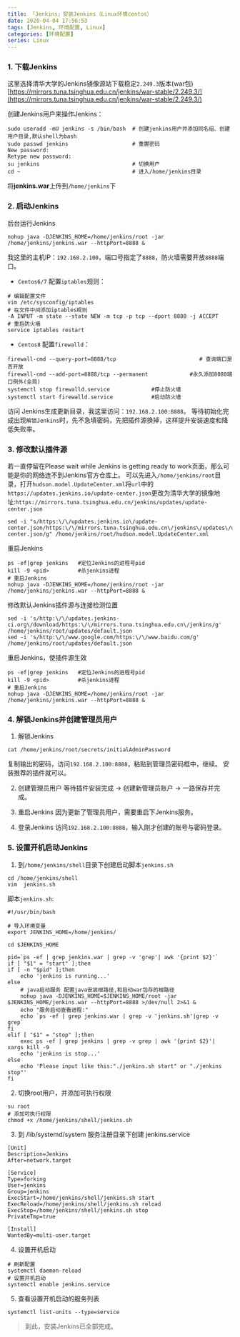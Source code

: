 ```yaml
---
title: 「Jenkins」安装Jenkins（Linux环境centos）
date: 2020-04-04 17:56:53
tags: [Jenkins, 环境配置, Linux]
categories: [环境配置]
series: Linux
---
```


### 1. 下载Jenkins
这里选择清华大学的Jenkins镜像源站下载稳定`2.249.3`版本(war包)
[https://mirrors.tuna.tsinghua.edu.cn/jenkins/war-stable/2.249.3/](https://mirrors.tuna.tsinghua.edu.cn/jenkins/war-stable/2.249.3/)



创建Jenkins用户来操作Jenkins：
``` shell
sudo useradd -mU jenkins -s /bin/bash  # 创建jenkins用户并添加同名组、创建用户目录,默认shell为bash
sudo passwd jenkins                    # 重置密码
New password: 
Retype new password: 
su jenkins                             # 切换用户
cd ~                                   # 进入/home/jenkins目录
```

将**jenkins.war**上传到`/home/jenkins`下



### 2. 启动Jenkins
后台运行Jenkins
``` shell
nohup java -DJENKINS_HOME=/home/jenkins/root -jar /home/jenkins/jenkins.war --httpPort=8888 &
```

我这里的主机IP：`192.168.2.100`，端口号指定了`8888`，防火墙需要开放`8888`端口。
- `Centos6/7` 配置`iptables`规则：
``` shell
# 编辑配置文件
vim /etc/sysconfig/iptables
# 在文件中间添加iptables规则
-A INPUT -m state --state NEW -m tcp -p tcp --dport 8888 -j ACCEPT
# 重启防火墙
service iptables restart
```

- `Centos8` 配置`firewalld`：
``` shell
firewall-cmd --query-port=8888/tcp                          # 查询端口是否开放
firewall-cmd --add-port=8888/tcp --permanent             #永久添加8080端口例外(全局)
systemctl stop firewalld.service             #停止防火墙
systemctl start firewalld.service            #启动防火墙
```

访问 Jenkins生成更新目录，我这里访问：`192.168.2.100:8888`。
等待初始化完成出现`解锁Jenkins`时，先不急填密码，先把插件源换掉，这样提升安装速度和降低失败率。



### 3. 修改默认插件源
若一直停留在Please wait while Jenkins is getting ready to work页面，那么可能是你的网络连不到Jenkins官方仓库上。
可以先进入`/home/jenkins/root`目录，打开`hudson.model.UpdateCenter.xml`将`url`中的 
`https://updates.jenkins.io/update-center.json`更改为清华大学的镜像地址:`https://mirrors.tuna.tsinghua.edu.cn/jenkins/updates/update-center.json`
``` shell
sed -i "s/https:\/\/updates.jenkins.io\/update-center.json/https:\/\/mirrors.tuna.tsinghua.edu.cn\/jenkins\/updates\/update-center.json/g" /home/jenkins/root/hudson.model.UpdateCenter.xml
```

重启Jenkins
``` shell
ps -ef|grep jenkins   #定位Jenkins的进程号pid
kill -9 <pid>         #杀jenkins进程
# 重启Jenkins
nohup java -DJENKINS_HOME=/home/jenkins/root -jar /home/jenkins/jenkins.war --httpPort=8888 &
```

修改默认Jenkins插件源与连接检测位置
``` shell
sed -i 's/http:\/\/updates.jenkins-ci.org\/download/https:\/\/mirrors.tuna.tsinghua.edu.cn\/jenkins/g' /home/jenkins/root/updates/default.json
sed -i 's/http:\/\/www.google.com/https:\/\/www.baidu.com/g' /home/jenkins/root/updates/default.json
```

重启Jenkins，使插件源生效
``` shell
ps -ef|grep jenkins   #定位Jenkins的进程号pid
kill -9 <pid>         #杀jenkins进程
# 重启Jenkins
nohup java -DJENKINS_HOME=/home/jenkins/root -jar /home/jenkins/jenkins.war --httpPort=8888 &
```



### 4. 解锁Jenkins并创建管理员用户
1. 解锁Jenkins
``` shell
cat /home/jenkins/root/secrets/initialAdminPassword
```

复制输出的密码，访问`192.168.2.100:8888`，粘贴到管理员密码框中，继续。
安装推荐的插件就可以。

2. 创建管理员用户
等待插件安装完成 -> 创建新管理员账户 -> 一路保存并完成。

3. 重启Jenkins
因为更新了管理员用户，需要重启下Jenkins服务。

4. 登录Jenkins
访问`192.168.2.100:8888`，输入刚才创建的账号与密码登录。



### 5. 设置开机启动Jenkins

1. 到`/home/jenkins/shell`目录下创建启动脚本`jenkins.sh`

``` shell
cd /home/jenkins/shell
vim  jenkins.sh
```

脚本`jenkins.sh`:

``` shell
#!/usr/bin/bash

# 导入环境变量
export JENKINS_HOME=/home/jenkins/

cd $JENKINS_HOME

pid=`ps -ef | grep jenkins.war | grep -v 'grep'| awk '{print $2}'`
if [ "$1" = "start" ];then
if [ -n "$pid" ];then
    echo 'jenkins is running...'
else
    # java启动服务 配置java安装根路径,和启动war包存的根路径
    nohup java -DJENKINS_HOME=$JENKINS_HOME/root -jar $JENKINS_HOME/jenkins.war --httpPort=8888 >/dev/null 2>&1 &
    echo "服务启动查看进程:"
    echo `ps -ef | grep jenkins.war | grep -v 'jenkins.sh'|grep -v grep`
fi
elif [ "$1" = "stop" ];then
    exec ps -ef | grep jenkins | grep -v grep | awk '{print $2}'| xargs kill -9
    echo 'jenkins is stop...'
else
    echo 'Please input like this:"./jenkins.sh start" or "./jenkins stop"'
fi
```

2. 切换root用户，并添加可执行权限

``` shell
su root
# 添加可执行权限
chmod +x /home/jenkins/shell/jenkins.sh
```

3. 到 /lib/systemd/system 服务注册目录下创建 jenkins.service

``` shell
[Unit]
Description=Jenkins
After=network.target
 
[Service]
Type=forking
User=jenkins
Group=jenkins
ExecStart=/home/jenkins/shell/jenkins.sh start
ExecReload=/home/jenkins/shell/jenkins.sh reload
ExecStop=/home/jenkins/shell/jenkins.sh stop
PrivateTmp=true
 
[Install]
WantedBy=multi-user.target
```

4. 设置开机启动

``` shell
# 刷新配置
systemctl daemon-reload
# 设置开机启动
systemctl enable jenkins.service
```

5. 查看设置开机启动的服务列表

``` shell
systemctl list-units --type=service
```


> 到此，安装Jenkins已全部完成。

